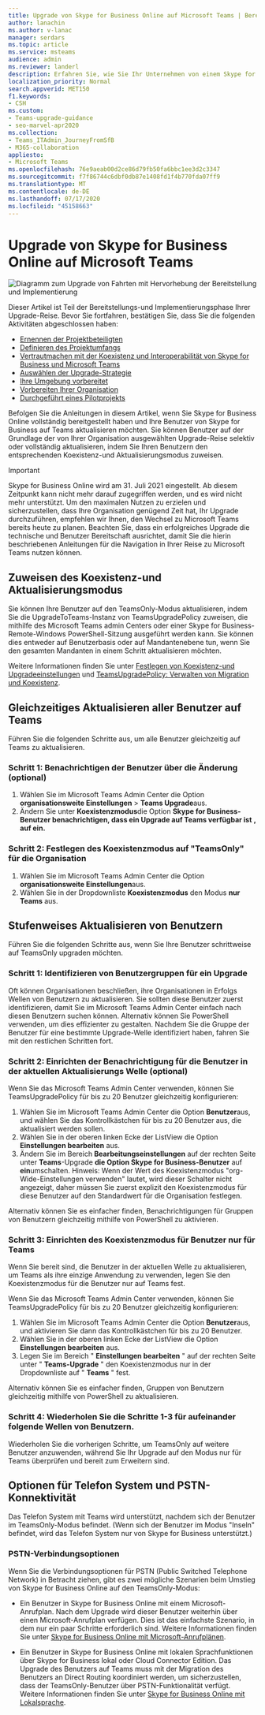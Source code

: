 ```yaml
---
title: Upgrade von Skype for Business Online auf Microsoft Teams | Bereitstellen
author: lanachin
ms.author: v-lanac
manager: serdars
ms.topic: article
ms.service: msteams
audience: admin
ms.reviewer: landerl
description: Erfahren Sie, wie Sie Ihr Unternehmen von einem Skype for Business Online-deployement auf Microsoft Teams aktualisieren.
localization_priority: Normal
search.appverid: MET150
f1.keywords:
- CSH
ms.custom:
- Teams-upgrade-guidance
- seo-marvel-apr2020
ms.collection:
- Teams_ITAdmin_JourneyFromSfB
- M365-collaboration
appliesto:
- Microsoft Teams
ms.openlocfilehash: 76e9aeab00d2ce86d79fb50fa6bbc1ee3d2c3347
ms.sourcegitcommit: f7f86744c6dbf0db87e1408fd1f4b770fda07ff9
ms.translationtype: MT
ms.contentlocale: de-DE
ms.lasthandoff: 07/17/2020
ms.locfileid: "45158663"
---
```

# <a name="upgrade-from-skype-for-business-online-to-teams"></a>Upgrade von Skype for Business Online auf Microsoft Teams

![Diagramm zum Upgrade von Fahrten mit Hervorhebung der Bereitstellung und Implementierung](media/upgrade-banner-deployment.png "Phasen der Upgrade-Reise, wobei der Schwerpunkt auf der Bereitstellungs-und Implementierungsphase liegt")

Dieser Artikel ist Teil der Bereitstellungs-und Implementierungsphase Ihrer Upgrade-Reise. Bevor Sie fortfahren, bestätigen Sie, dass Sie die folgenden Aktivitäten abgeschlossen haben:

- [Ernennen der Projektbeteiligten](upgrade-enlist-stakeholders.md)
- [Definieren des Projektumfangs](https://aka.ms/SkypetoTeams-Scope)
- [Vertrautmachen mit der Koexistenz und Interoperabilität von Skype for Business und Microsoft Teams](https://aka.ms/SkypeToTeams-Coexist)
- [Auswählen der Upgrade-Strategie](upgrade-and-coexistence-of-skypeforbusiness-and-teams.md)
- [Ihre Umgebung vorbereitet](https://aka.ms/SkypeToTeams-TechnicalReadiness)
- [Vorbereiten Ihrer Organisation](https://aka.ms/SkypeToTeams-UserReadiness)
- [Durchgeführt eines Pilotprojekts](https://aka.ms/SkypeToTeams-Pilot)

Befolgen Sie die Anleitungen in diesem Artikel, wenn Sie Skype for Business Online vollständig bereitgestellt haben und Ihre Benutzer von Skype for Business auf Teams aktualisieren möchten. Sie können Benutzer auf der Grundlage der von Ihrer Organisation ausgewählten Upgrade-Reise selektiv oder vollständig aktualisieren, indem Sie Ihren Benutzern den entsprechenden Koexistenz-und Aktualisierungsmodus zuweisen.

> [!IMPORTANT]
> Skype for Business Online wird am 31. Juli 2021 eingestellt. Ab diesem Zeitpunkt kann nicht mehr darauf zugegriffen werden, und es wird nicht mehr unterstützt. Um den maximalen Nutzen zu erzielen und sicherzustellen, dass Ihre Organisation genügend Zeit hat, Ihr Upgrade durchzuführen, empfehlen wir Ihnen, den Wechsel zu Microsoft Teams bereits heute zu planen. Beachten Sie, dass ein erfolgreiches Upgrade die technische und Benutzer Bereitschaft ausrichtet, damit Sie die hierin beschriebenen Anleitungen für die Navigation in Ihrer Reise zu Microsoft Teams nutzen können.

## <a name="assign-the-coexistence-and-upgrade-mode"></a>Zuweisen des Koexistenz-und Aktualisierungsmodus

Sie können Ihre Benutzer auf den TeamsOnly-Modus aktualisieren, indem Sie die UpgradeToTeams-Instanz von TeamsUpgradePolicy zuweisen, die mithilfe des Microsoft Teams admin Centers oder einer Skype for Business-Remote-Windows PowerShell-Sitzung ausgeführt werden kann. Sie können dies entweder auf Benutzerbasis oder auf Mandantenebene tun, wenn Sie den gesamten Mandanten in einem Schritt aktualisieren möchten. 

Weitere Informationen finden Sie unter [Festlegen von Koexistenz-und Upgradeeinstellungen](https://aka.ms/SkypeToTeams-SetCoexistence) und [TeamsUpgradePolicy: Verwalten von Migration und Koexistenz](migration-interop-guidance-for-teams-with-skype.md#teamsupgradepolicy-managing-migration-and-co-existence).

## <a name="upgrade-all-users-to-teams-at-one-time"></a>Gleichzeitiges Aktualisieren aller Benutzer auf Teams

Führen Sie die folgenden Schritte aus, um alle Benutzer gleichzeitig auf Teams zu aktualisieren.

### <a name="step-1-notify-the-users-of-the-change-optional"></a>Schritt 1: Benachrichtigen der Benutzer über die Änderung (optional)

1. Wählen Sie im Microsoft Teams Admin Center die Option **organisationsweite Einstellungen**  >  **Teams Upgrade**aus.
2. Ändern Sie unter **Koexistenzmodus**die Option **Skype for Business-Benutzer benachrichtigen, dass ein Upgrade auf Teams verfügbar ist** **, auf ein.**

### <a name="step-2-set-the-coexistence-mode-to-teamsonly-for-the-organization"></a>Schritt 2: Festlegen des Koexistenzmodus auf "TeamsOnly" für die Organisation

1. Wählen Sie im Microsoft Teams Admin Center die Option **organisationsweite Einstellungen**aus.
2. Wählen Sie in der Dropdownliste **Koexistenzmodus** den Modus **nur Teams** aus.

## <a name="upgrade-users-in-stages"></a>Stufenweises Aktualisieren von Benutzern

Führen Sie die folgenden Schritte aus, wenn Sie Ihre Benutzer schrittweise auf TeamsOnly upgraden möchten.

### <a name="step-1-identify-groups-of-users-for-upgrade"></a>Schritt 1: Identifizieren von Benutzergruppen für ein Upgrade

Oft können Organisationen beschließen, ihre Organisationen in Erfolgs Wellen von Benutzern zu aktualisieren.  Sie sollten diese Benutzer zuerst identifizieren, damit Sie im Microsoft Teams Admin Center einfach nach diesen Benutzern suchen können. Alternativ können Sie PowerShell verwenden, um dies effizienter zu gestalten. Nachdem Sie die Gruppe der Benutzer für eine bestimmte Upgrade-Welle identifiziert haben, fahren Sie mit den restlichen Schritten fort.

### <a name="step-2-set-notification-for-the-users-in-the-current-upgrade-wave-optional"></a>Schritt 2: Einrichten der Benachrichtigung für die Benutzer in der aktuellen Aktualisierungs Welle (optional)

Wenn Sie das Microsoft Teams Admin Center verwenden, können Sie TeamsUpgradePolicy für bis zu 20 Benutzer gleichzeitig konfigurieren:
1. Wählen Sie im Microsoft Teams Admin Center die Option **Benutzer**aus, und wählen Sie das Kontrollkästchen für bis zu 20 Benutzer aus, die aktualisiert werden sollen. 
2. Wählen Sie in der oberen linken Ecke der ListView die Option **Einstellungen bearbeiten** aus. 
3. Ändern Sie im Bereich **Bearbeitungseinstellungen** auf der rechten Seite unter **Teams**-Upgrade **die Option Skype for Business-Benutzer** auf **ein**umschalten. Hinweis: Wenn der Wert des Koexistenzmodus "org-Wide-Einstellungen verwenden" lautet, wird dieser Schalter nicht angezeigt, daher müssen Sie zuerst explizit den Koexistenzmodus für diese Benutzer auf den Standardwert für die Organisation festlegen.

Alternativ können Sie es einfacher finden, Benachrichtigungen für Gruppen von Benutzern gleichzeitig mithilfe von PowerShell zu aktivieren. 

### <a name="step-3-set-the-coexistence-mode-for-users-to-teams-only"></a>Schritt 3: Einrichten des Koexistenzmodus für Benutzer nur für Teams

Wenn Sie bereit sind, die Benutzer in der aktuellen Welle zu aktualisieren, um Teams als ihre einzige Anwendung zu verwenden, legen Sie den Koexistenzmodus für die Benutzer nur auf Teams fest.

Wenn Sie das Microsoft Teams Admin Center verwenden, können Sie TeamsUpgradePolicy für bis zu 20 Benutzer gleichzeitig konfigurieren:
1. Wählen Sie im Microsoft Teams Admin Center die Option **Benutzer**aus, und aktivieren Sie dann das Kontrollkästchen für bis zu 20 Benutzer.
2. Wählen Sie in der oberen linken Ecke der ListView die Option **Einstellungen bearbeiten** aus.
3. Legen Sie im Bereich " **Einstellungen bearbeiten** " auf der rechten Seite unter " **Teams-Upgrade** " den Koexistenzmodus nur in der Dropdownliste auf " **Teams** " fest.

Alternativ können Sie es einfacher finden, Gruppen von Benutzern gleichzeitig mithilfe von PowerShell zu aktualisieren. 

### <a name="step-4-repeat-steps-1-3-for-successive-waves-of-users"></a>Schritt 4: Wiederholen Sie die Schritte 1-3 für aufeinander folgende Wellen von Benutzern.

Wiederholen Sie die vorherigen Schritte, um TeamsOnly auf weitere Benutzer anzuwenden, während Sie Ihr Upgrade auf den Modus nur für Teams überprüfen und bereit zum Erweitern sind.  


## <a name="phone-system-and-pstn-connectivity-options"></a>Optionen für Telefon System und PSTN-Konnektivität

Das Telefon System mit Teams wird unterstützt, nachdem sich der Benutzer im TeamsOnly-Modus befindet. (Wenn sich der Benutzer im Modus "Inseln" befindet, wird das Telefon System nur von Skype for Business unterstützt.)  

### <a name="pstn-connectivity-options"></a>PSTN-Verbindungsoptionen

Wenn Sie die Verbindungsoptionen für PSTN (Public Switched Telephone Network) in Betracht ziehen, gibt es zwei mögliche Szenarien beim Umstieg von Skype for Business Online auf den TeamsOnly-Modus:

- Ein Benutzer in Skype for Business Online mit einem Microsoft-Anrufplan. Nach dem Upgrade wird dieser Benutzer weiterhin über einen Microsoft-Anrufplan verfügen. Dies ist das einfachste Szenario, in dem nur ein paar Schritte erforderlich sind. Weitere Informationen finden Sie unter [Skype for Business Online mit Microsoft-Anrufplänen](upgrade-to-teams-on-prem-overview.md#from-skype-for-business-online-with-microsoft-calling-plans).

- Ein Benutzer in Skype for Business Online mit lokalen Sprachfunktionen über Skype for Business lokal oder Cloud Connector Edition. Das Upgrade des Benutzers auf Teams muss mit der Migration des Benutzers an Direct Routing koordiniert werden, um sicherzustellen, dass der TeamsOnly-Benutzer über PSTN-Funktionalität verfügt.  Weitere Informationen finden Sie unter [Skype for Business Online mit Lokalsprache](upgrade-to-teams-on-prem-overview.md#from-skype-for-business-online-with-on-premises-voice).



